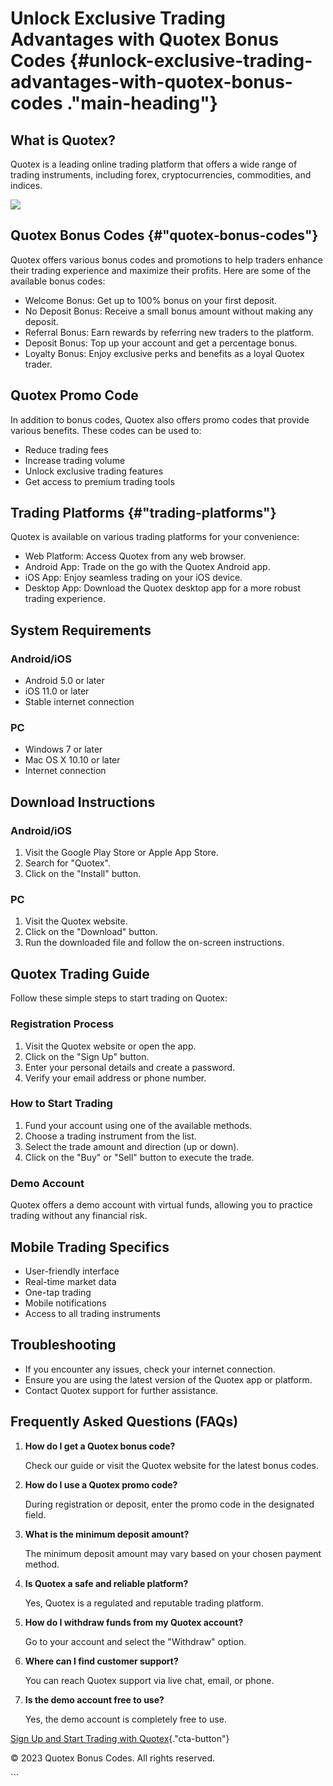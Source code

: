 # Unlock Exclusive Trading Advantages with Quotex Bonus Codes {#unlock-exclusive-trading-advantages-with-quotex-bonus-codes ."main-heading"}

## What is Quotex?

Quotex is a leading online trading platform that offers a wide range of
trading instruments, including forex, cryptocurrencies, commodities, and
indices.

[![](https://static.quotex.io/files/4_en/300_250.jpg)](https://traff.sbs/brokerqxlid)

## Quotex Bonus Codes {#"quotex-bonus-codes"}

Quotex offers various bonus codes and promotions to help traders enhance
their trading experience and maximize their profits. Here are some of
the available bonus codes:

-   Welcome Bonus: Get up to 100% bonus on your first deposit.
-   No Deposit Bonus: Receive a small bonus amount without making any
    deposit.
-   Referral Bonus: Earn rewards by referring new traders to the
    platform.
-   Deposit Bonus: Top up your account and get a percentage bonus.
-   Loyalty Bonus: Enjoy exclusive perks and benefits as a loyal Quotex
    trader.

## Quotex Promo Code

In addition to bonus codes, Quotex also offers promo codes that provide
various benefits. These codes can be used to:

-   Reduce trading fees
-   Increase trading volume
-   Unlock exclusive trading features
-   Get access to premium trading tools

## Trading Platforms {#"trading-platforms"}

Quotex is available on various trading platforms for your convenience:

-   Web Platform: Access Quotex from any web browser.
-   Android App: Trade on the go with the Quotex Android app.
-   iOS App: Enjoy seamless trading on your iOS device.
-   Desktop App: Download the Quotex desktop app for a more robust
    trading experience.

## System Requirements

### Android/iOS

-   Android 5.0 or later
-   iOS 11.0 or later
-   Stable internet connection

### PC

-   Windows 7 or later
-   Mac OS X 10.10 or later
-   Internet connection

## Download Instructions

### Android/iOS

1.  Visit the Google Play Store or Apple App Store.
2.  Search for "Quotex".
3.  Click on the "Install" button.

### PC

1.  Visit the Quotex website.
2.  Click on the "Download" button.
3.  Run the downloaded file and follow the on-screen instructions.

## Quotex Trading Guide

Follow these simple steps to start trading on Quotex:

### Registration Process

1.  Visit the Quotex website or open the app.
2.  Click on the "Sign Up" button.
3.  Enter your personal details and create a password.
4.  Verify your email address or phone number.

### How to Start Trading

1.  Fund your account using one of the available methods.
2.  Choose a trading instrument from the list.
3.  Select the trade amount and direction (up or down).
4.  Click on the "Buy" or "Sell" button to execute the
    trade.

### Demo Account

Quotex offers a demo account with virtual funds, allowing you to
practice trading without any financial risk.

## Mobile Trading Specifics

-   User-friendly interface
-   Real-time market data
-   One-tap trading
-   Mobile notifications
-   Access to all trading instruments

## Troubleshooting

-   If you encounter any issues, check your internet connection.
-   Ensure you are using the latest version of the Quotex app or
    platform.
-   Contact Quotex support for further assistance.

## Frequently Asked Questions (FAQs)

1.  **How do I get a Quotex bonus code?**

    Check our guide or visit the Quotex website for the latest bonus
    codes.

2.  **How do I use a Quotex promo code?**

    During registration or deposit, enter the promo code in the
    designated field.

3.  **What is the minimum deposit amount?**

    The minimum deposit amount may vary based on your chosen payment
    method.

4.  **Is Quotex a safe and reliable platform?**

    Yes, Quotex is a regulated and reputable trading platform.

5.  **How do I withdraw funds from my Quotex account?**

    Go to your account and select the "Withdraw" option.

6.  **Where can I find customer support?**

    You can reach Quotex support via live chat, email, or phone.

7.  **Is the demo account free to use?**

    Yes, the demo account is completely free to use.

[Sign Up and Start Trading with
Quotex](\%22https://traff.sbs/brokerqxsignup\%22){."cta-button"}

© 2023 Quotex Bonus Codes. All rights reserved.

\`\`\`

